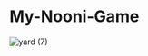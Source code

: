 # My-Nooni-Game

![yard (7)](https://user-images.githubusercontent.com/118209251/231450368-e07df67c-04a6-4a83-b9f2-c33b5e10cdfe.png)
